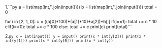 1.```py
a = list(map(int,''.join(input())))
b = list(map(int,''.join(input())))
total = 0

for i in [2, 1, 0]: 
    c = ((a[0]*100)+(a[1]*10)+a[2])*b[i]
    if(i==1): total += c * 10
    elif(i==0): total += c * 100
    else: total += c
    print(c)
print(total)```

2.```py
x = int(input())
y = input()
print(x * int(y[2]))
print(x * int(y[1]))
print(x * int(y[0]))
print(x * int(y))```
